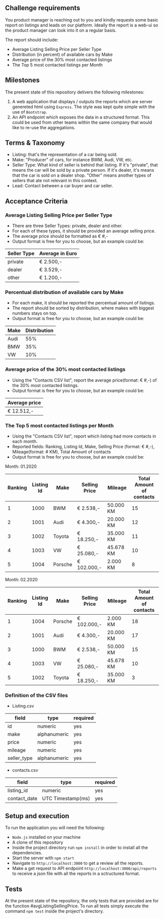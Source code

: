 ## Challenge requirements

You product manager is reaching out to you and kindly requests some basic report on listings and leads on our platform. Ideally the report is a web-ui so the product manager can look into it on a regular basis.

The report should include:

- Average Listing Selling Price per Seller Type
- Distribution (in percent) of available cars by Make
- Average price of the 30% most contacted listings
- The Top 5 most contacted listings per Month

## Milestones

The present state of this repository delivers the following milestones:

1. A web application that displays / outputs the reports which are server genereted html using `Express`. The style was kept quite simple with the use of `Bootstrap`.
2. An API endpoint which exposes the data in a structured format. This could be used from other teams within the same company that would like to re-use the aggregations.

## Terms & Taxonomy

- Listing: that's the representation of a car being sold.
- Make: "Producer" of cars, for instance BWM, Audi, VW, etc.
- Seller Type: What kind of seller is behind that listing. If it's "private", that means the car will be sold by a private person. If it's dealer, it's means that the car is sold on a dealer shop. "Other" means another types of sellers that ate not relevant in this context.
- Lead: Contact between a car buyer and car seller.

## Acceptance Criteria

### Average Listing Selling Price per Seller Type

- There are three Seller Types: private, dealer and other.
- For each of these types, it should be provided an average selling price.
- The average price should be formatted as € #,-
- Output format is free for you to choose, but an example could be:

| Seller Type | Average in Euro |
| ----------- | --------------- |
| private     | € 2.500,-       |
| dealer      | € 3.529,-       |
| other       | € 1.200,-       |

### Percentual distribution of available cars by Make

- For each make, it should be reported the percentual amount of listings.
- The report should be sorted by distribution, where makes with biggest numbers stays on top.
- Output format is free for you to choose, but an example could be:

| Make | Distribution |
| ---- | ------------ |
| Audi | 55%          |
| BMW  | 35%          |
| VW   | 10%          |

### Average price of the 30% most contacted listings

- Using the "Contacts CSV list", report the average price(format: € #,-) of the 30% most contacted listings.
- Output format is free for you to choose, but an example could be:

| Average price |
| ------------- |
| € 12.512,-    |

### The Top 5 most contacted listings per Month

- Using the "Contacts CSV list", report which listing had more contacts in each month.
- Reported fields: Ranking, Listing Id, Make, Selling Price (format: € #,-), Mileage(format: # KM), Total Amount of contacts
- Output format is free for you to choose, but an example could be:

Month: 01.2020

| Ranking | Listing Id | Make    | Selling Price | Mileage   | Total Amount of contacts |
| ------- | ---------- | ------- | ------------- | --------- | ------------------------ |
| 1       | 1000       | BWM     | € 2.538,-     | 50.000 KM | 15                       |
| 2       | 1001       | Audi    | € 4.300,-     | 20.000 KM | 12                       |
| 3       | 1002       | Toyota  | € 18.250,-    | 35.000 KM | 11                       |
| 4       | 1003       | VW      | € 25.080,-    | 45.678 KM | 10                       |
| 5       | 1004       | Porsche | € 102.000,-   | 2.000 KM  | 8                        |

Month: 02.2020

| Ranking | Listing Id | Make    | Selling Price | Mileage   | Total Amount of contacts |
| ------- | ---------- | ------- | ------------- | --------- | ------------------------ |
| 1       | 1004       | Porsche | € 102.000,-   | 2.000 KM  | 18                       |
| 2       | 1001       | Audi    | € 4.300,-     | 20.000 KM | 17                       |
| 3       | 1000       | BWM     | € 2.538,-     | 50.000 KM | 15                       |
| 4       | 1003       | VW      | € 25.080,-    | 45.678 KM | 10                       |
| 5       | 1002       | Toyota  | € 18.250,-    | 35.000 KM | 3                        |

### Definition of the CSV files

- Listing.csv

| field       | type         | required |
| ----------- | ------------ | -------- |
| id          | numeric      | yes      |
| make        | alphanumeric | yes      |
| price       | numeric      | yes      |
| mileage     | numeric      | yes      |
| seller_type | alphanumeric | yes      |

- contacts.csv

| field        | type              | required |
| ------------ | ----------------- | -------- |
| listing_id   | numeric           | yes      |
| contact_date | UTC Timestamp(ms) | yes      |

## Setup and execution

To run the application you will need the following:

- `Node.js` installed on your machine
- A clone of this repository
- Inside the project directory run `npm install` in order to install all the dependencies.
- Start the server with `npm start`
- Navigate to `http://localhost:3000` to get a review all the reports.
- Make a get request to API endpoint `http://localhost:3000/api/reports` to receive a json file with all the reports in a sctructured format.

## Tests

At the present state of the repository, the only tests that are provided are for the function #avgListingSellingPrice. To run all tests simply execute the command `npm test` inside the project's directory.
